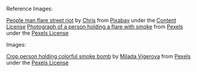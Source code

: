 Reference Images:

[People man flare street riot][1] by [Chris][2] from [Pixabay][3] under the [Content License][4]
[Photograph of a person holding a flare with smoke][5] from [Pexels][6] under the [Pexels License][7]

Images:

[Crop person holding colorful smoke bomb][8] by [Milada Vigerova][9] from [Pexels][6] under the [Pexels License][7]



<!-- // LINKS // -->

<!-- Photos: -->

[1]: https://pixabay.com/photos/people-man-flare-street-riot-6942090/
[5]: https://www.pexels.com/photo/photograph-of-a-person-holding-a-flare-with-smoke-10104470/
[8]: https://www.pexels.com/photo/crop-person-holding-colorful-smoke-bomb-5989063/

<!-- Authors: -->

[2]: https://pixabay.com/users/chris_muschard-12423344/?utm_source=link-attribution&utm_medium=referral&utm_campaign=image&utm_content=6942090
[9]: https://www.pexels.com/@milivigerova/


<!-- Providers: -->

[3]: https://pixabay.com//?utm_source=link-attribution&utm_medium=referral&utm_campaign=image&utm_content=6942090
[6]: https://www.pexels.com/

<!-- Licenses: -->

[4]: https://pixabay.com/service/license-summary/
[7]: https://www.pexels.com/license/
